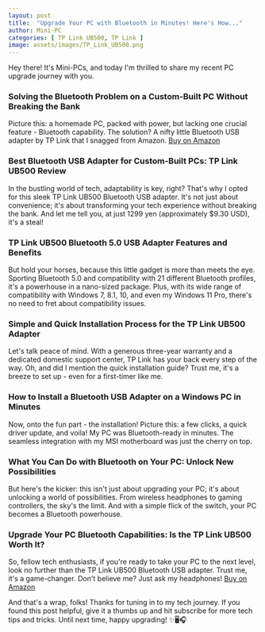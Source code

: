 ```yaml
---
layout: post
title:  "Upgrade Your PC with Bluetooth in Minutes! Here's How..."
author: Mini-PC
categories: [ TP Link UB500, TP Link ]
image: assets/images/TP_Link_UB500.png
---
```



Hey there! It's Mini-PCs, and today I'm thrilled to share my recent PC upgrade journey with you.

### Solving the Bluetooth Problem on a Custom-Built PC Without Breaking the Bank

Picture this: a homemade PC, packed with power, but lacking one crucial feature - Bluetooth capability. The solution? A nifty little Bluetooth USB adapter by TP Link that I snagged from Amazon. [Buy on Amazon](https://amzn.to/48WpQMQ)

### Best Bluetooth USB Adapter for Custom-Built PCs: TP Link UB500 Review

In the bustling world of tech, adaptability is key, right? That's why I opted for this sleek TP Link UB500 Bluetooth USB adapter. It's not just about convenience; it's about transforming your tech experience without breaking the bank. And let me tell you, at just 1299 yen (approximately $9.30 USD), it's a steal!

### TP Link UB500 Bluetooth 5.0 USB Adapter Features and Benefits

But hold your horses, because this little gadget is more than meets the eye. Sporting Bluetooth 5.0 and compatibility with 21 different Bluetooth profiles, it's a powerhouse in a nano-sized package. Plus, with its wide range of compatibility with Windows 7, 8.1, 10, and even my Windows 11 Pro, there's no need to fret about compatibility issues.

### Simple and Quick Installation Process for the TP Link UB500 Adapter

Let's talk peace of mind. With a generous three-year warranty and a dedicated domestic support center, TP Link has your back every step of the way. Oh, and did I mention the quick installation guide? Trust me, it's a breeze to set up - even for a first-timer like me.

### How to Install a Bluetooth USB Adapter on a Windows PC in Minutes

Now, onto the fun part - the installation! Picture this: a few clicks, a quick driver update, and voila! My PC was Bluetooth-ready in minutes. The seamless integration with my MSI motherboard was just the cherry on top.

### What You Can Do with Bluetooth on Your PC: Unlock New Possibilities

But here's the kicker: this isn't just about upgrading your PC; it's about unlocking a world of possibilities. From wireless headphones to gaming controllers, the sky's the limit. And with a simple flick of the switch, your PC becomes a Bluetooth powerhouse.

### Upgrade Your PC Bluetooth Capabilities: Is the TP Link UB500 Worth It?

So, fellow tech enthusiasts, if you're ready to take your PC to the next level, look no further than the TP Link UB500 Bluetooth USB adapter. Trust me, it's a game-changer. Don't believe me? Just ask my headphones! [Buy on Amazon](https://amzn.to/48WpQMQ)

And that's a wrap, folks! Thanks for tuning in to my tech journey. If you found this post helpful, give it a thumbs up and hit subscribe for more tech tips and tricks. Until next time, happy upgrading! ✨🖥️🎧